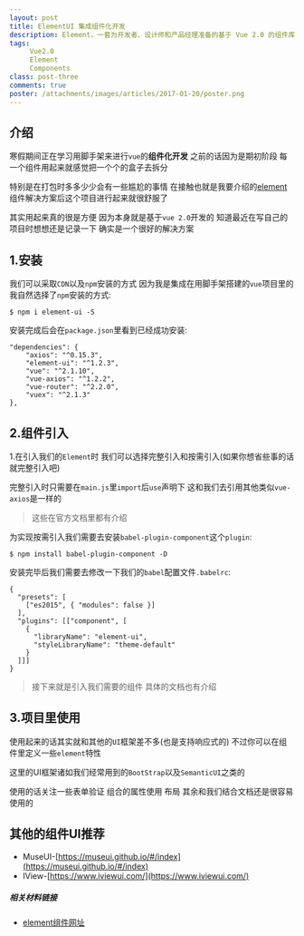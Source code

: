 ```yaml
---
layout: post
title: ElementUI 集成组件化开发
description: Element，一套为开发者、设计师和产品经理准备的基于 Vue 2.0 的组件库，提供了配套设计资源，使用起来还是很方便的。
tags:
     Vue2.0
     Element
     Components
class: post-three
comments: true
poster: /attachments/images/articles/2017-01-20/poster.png
---
```


## 介绍
寒假期间正在学习用脚手架来进行`vue`的**组件化开发** 之前的话因为是期初阶段 每一个组件用起来就感觉把一个个的盒子去拆分 

特别是在打包时多多少少会有一些尴尬的事情 在接触也就是我要介绍的[element](http://element.eleme.io/#/zh-CN/component/installation)组件解决方案后这个项目进行起来就很舒服了

其实用起来真的很是方便 因为本身就是基于`vue 2.0`开发的 知道最近在写自己的项目时想想还是记录一下  确实是一个很好的解决方案
## 1.安装
我们可以采取`CDN`以及`npm`安装的方式
因为我是集成在用脚手架搭建的`vue`项目里的 我自然选择了`npm`安装的方式:
```
$ npm i element-ui -S
```
安装完成后会在`package.json`里看到已经成功安装:
```php?start_inline=1
"dependencies": {
    "axios": "^0.15.3",
    "element-ui": "^1.2.3",
    "vue": "^2.1.10",
    "vue-axios": "^1.2.2",
    "vue-router": "^2.2.0",
    "vuex": "^2.1.3"
},
```
## 2.组件引入
1.在引入我们的`Element`时 我们可以选择完整引入和按需引入(如果你想省些事的话就完整引入吧)

完整引入时只需要在`main.js`里`import`后`use`声明下 这和我们去引用其他类似`vue-axios`是一样的

> 这些在官方文档里都有介绍

为实现按需引入我们需要去安装`babel-plugin-component`这个`plugin`:
```
$ npm install babel-plugin-component -D
```
安装完毕后我们需要去修改一下我们的`babel`配置文件`.babelrc`:
```php?start_inline=1
{
  "presets": [
    ["es2015", { "modules": false }]
  ],
  "plugins": [["component", [
    {
      "libraryName": "element-ui",
      "styleLibraryName": "theme-default"
    }
  ]]]
}
```

> 接下来就是引入我们需要的组件 具体的文档也有介绍

## 3.项目里使用
使用起来的话其实就和其他的`UI`框架差不多(也是支持响应式的) 不过你可以在组件里定义一些`element`特性

这里的UI框架诸如我们经常用到的`BootStrap`以及`SemanticUI`之类的

使用的话关注一些表单验证 组合的属性使用 布局 其余和我们结合文档还是很容易使用的

## 其他的组件UI推荐
- MuseUI-[https://museui.github.io/#/index](https://museui.github.io/#/index)
- IView-[https://www.iviewui.com/](https://www.iviewui.com/)

##### 相关材料链接
- [element组件网址](http://element.eleme.io/#/zh-CN/component/installation)
    
